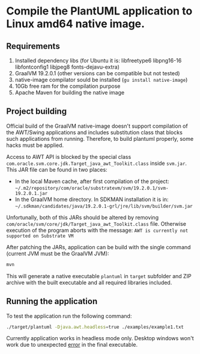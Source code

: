 # Compile the PlantUML application to Linux amd64 native image.

## Requirements

1. Installed dependency libs (for Ubuntu it is: libfreetype6 libpng16-16 libfontconfig1 libjpeg8 fonts-dejavu-extra)
2. GraalVM 19.2.0.1 (other versions can be compatible but not tested)
3. native-image compilator sould be installed (`gu install native-image`)
4. 10Gb free ram for the compilation purpose
5. Apache Maven for building the native image

## Project building

Official build of the GraalVM native-image doesn't support compilation of the AWT/Swing applications and includes 
substitution class that blocks such applications from running. Therefore, to build plantuml properly, some hacks 
must be applied.

Access to AWT API is blocked by the special class `com.oracle.svm.core.jdk.Target_java_awt_Toolkit.class` inside `svm.jar`. This JAR file can be found in two places:

* In the local Maven cache, after first compilation of the project: `~/.m2/repository/com/oracle/substratevm/svm/19.2.0.1/svm-19.2.0.1.jar`
* In the GraalVM home directory. In SDKMAN installation it is in: `~/.sdkman/candidates/java/19.2.0.1-grl/jre/lib/svm/builder/svm.jar`

Unfortunally, both of this JARs should be altered by removing `com/oracle/svm/core/jdk/Target_java_awt_Toolkit.class` file.
Otherwise execution of the program aborts with the message: `AWT is currently not supported on Substrate VM`

After patching the JARs, application can be build with the single command (current JVM must be the GraalVM JVM):
```bash
mvn
```

This will generate a native executable `plantuml` in `target` subfolder and ZIP archive with the built executable
and all required libraries included.

## Running the application

To test the application run the following command:

```bash
./target/plantuml -Djava.awt.headless=true ./examples/example1.txt
```

Currently application works in headless mode only. Desktop windows won't work due to unexpected [error](https://github.com/oracle/graal/issues/1716) in the final executable.
